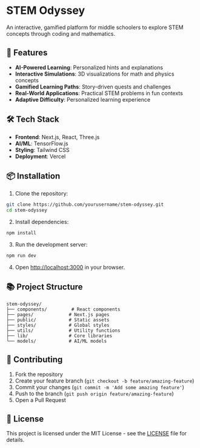# STEM Odyssey

An interactive, gamified platform for middle schoolers to explore STEM concepts through coding and mathematics.

## 🚀 Features

- **AI-Powered Learning**: Personalized hints and explanations
- **Interactive Simulations**: 3D visualizations for math and physics concepts
- **Gamified Learning Paths**: Story-driven quests and challenges
- **Real-World Applications**: Practical STEM problems in fun contexts
- **Adaptive Difficulty**: Personalized learning experience

## 🛠️ Tech Stack

- **Frontend**: Next.js, React, Three.js
- **AI/ML**: TensorFlow.js
- **Styling**: Tailwind CSS
- **Deployment**: Vercel

## 📦 Installation

1. Clone the repository:
```bash
git clone https://github.com/yourusername/stem-odyssey.git
cd stem-odyssey
```

2. Install dependencies:
```bash
npm install
```

3. Run the development server:
```bash
npm run dev
```

4. Open [http://localhost:3000](http://localhost:3000) in your browser.

## 📚 Project Structure

```
stem-odyssey/
├── components/         # React components
├── pages/             # Next.js pages
├── public/            # Static assets
├── styles/            # Global styles
├── utils/             # Utility functions
├── lib/               # Core libraries
└── models/            # AI/ML models
```

## 🤝 Contributing

1. Fork the repository
2. Create your feature branch (`git checkout -b feature/amazing-feature`)
3. Commit your changes (`git commit -m 'Add some amazing feature'`)
4. Push to the branch (`git push origin feature/amazing-feature`)
5. Open a Pull Request

## 📝 License

This project is licensed under the MIT License - see the [LICENSE](LICENSE) file for details. 